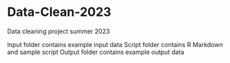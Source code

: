 # Data-Clean-2023
Data cleaning project summer 2023

Input folder contains example input data
Script folder contains R Markdown and sample script
Output folder contains example output data
